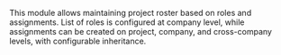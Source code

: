 This module allows maintaining project roster based on roles and
assignments. List of roles is configured at company level, while
assignments can be created on project, company, and cross-company
levels, with configurable inheritance.
